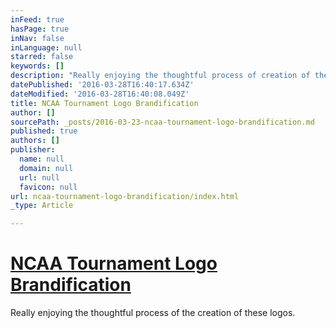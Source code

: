 ```yaml
---
inFeed: true
hasPage: true
inNav: false
inLanguage: null
starred: false
keywords: []
description: "Really enjoying the thoughtful process of creation of these logos.\_"
datePublished: '2016-03-28T16:40:17.634Z'
dateModified: '2016-03-28T16:40:08.049Z'
title: NCAA Tournament Logo Brandification
author: []
sourcePath: _posts/2016-03-23-ncaa-tournament-logo-brandification.md
published: true
authors: []
publisher:
  name: null
  domain: null
  url: null
  favicon: null
url: ncaa-tournament-logo-brandification/index.html
_type: Article

---
```

# [NCAA Tournament Logo Brandification][0]

Really enjoying the thoughtful process of the creation of these logos. 

[0]: http://www.underconsideration.com/brandnew/archives/new_logos_for_ncaa_championships_by_joe_bosack_co.php#.VvK0pcfKfMV